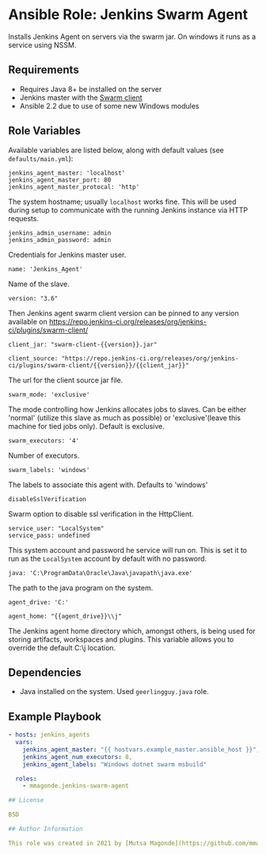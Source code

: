 # Ansible Role: Jenkins Swarm Agent

Installs Jenkins Agent on servers via the swarm jar. On windows it runs as a service using NSSM.

## Requirements

* Requires Java 8+ be installed on the server
* Jenkins master with the [Swarm client](https://wiki.jenkins-ci.org/display/JENKINS/Swarm+Plugin)
* Ansible 2.2 due to use of some new Windows modules

## Role Variables

Available variables are listed below, along with default values (see `defaults/main.yml`):

    jenkins_agent_master: 'localhost'
    jenkins_agent_master_port: 80
    jenkins_agent_master_protocal: 'http'

The system hostname; usually `localhost` works fine. This will be used during setup to communicate with the running Jenkins instance via HTTP requests.


    jenkins_admin_username: admin
    jenkins_admin_password: admin

Credentials for Jenkins master user.

    name: 'Jenkins_Agent'

Name of the slave.

    version: "3.6"

Then Jenkins agent swarm client version can be pinned to any version available on https://repo.jenkins-ci.org/releases/org/jenkins-ci/plugins/swarm-client/

    client_jar: "swarm-client-{{version}}.jar"

    client_source: "https://repo.jenkins-ci.org/releases/org/jenkins-ci/plugins/swarm-client/{{version}}/{{client_jar}}" 

The url for the client source jar file.

    swarm_mode: 'exclusive'

The mode controlling how Jenkins allocates jobs to slaves. Can be either 'normal' (utilize this slave as much as possible) or 'exclusive'(leave this machine for tied jobs only). Default is exclusive.

    swarm_executors: '4'

Number of executors.

    swarm_labels: 'windows'

The labels to associate this agent with. Defaults to 'windows'

    disableSslVerification

Swarm option to disable ssl verification in the HttpClient.

    service_user: "LocalSystem"
    service_pass: undefined

This system account and password he service will run on. This is set it to run as the `LocalSystem` account by default with no password.

    java: 'C:\ProgramData\Oracle\Java\javapath\java.exe'

The path to the java program on the system.

    agent_drive: 'C:'

    agent_home: "{{agent_drive}}\\j"

The Jenkins agent home directory which, amongst others, is being used for storing artifacts, workspaces and plugins. This variable allows you to override the default C:\j location.

## Dependencies

  - Java installed on the system. Used `geerlingguy.java` role.


Example Playbook
----------------

```yaml
- hosts: jenkins_agents
  vars:
    jenkins_agent_master: "{{ hostvars.example_master.ansible_host }}",
    jenkins_agent_num_executors: 8,
    jenkins_agent_labels: "Windows dotnet swarm msbuild"

  roles:
    - mmagonde.jenkins-swarm-agent

## License

BSD

## Author Information

This role was created in 2021 by [Mutsa Magonde](https://github.com/mmagonde).
